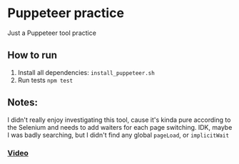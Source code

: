 # Puppeteer practice
Just a Puppeteer tool practice

## How to run
1. Install all dependencies:
`install_puppeteer.sh`
2. Run tests `npm test`

## Notes:
I didn't really enjoy investigating this tool, cause it's kinda pure according to the Selenium and needs to add waiters for each page switching. IDK, maybe I was badly searching, but I didn't find any global `pageLoad`, or `implicitWait`

### [Video](https://drive.google.com/open?id=1xjmVgFPYKvJn2XNcUjhXEc9mtrPmIsti)
